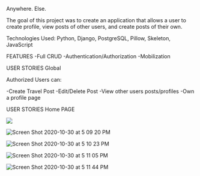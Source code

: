 Anywhere. Else. 

The goal of this project was to create an application that allows a user to create profile, view posts of other users, and create posts of their own.



Technologies Used: Python, Django, PostgreSQL, Pillow, Skeleton, JavaScript

FEATURES
-Full CRUD
-Authentication/Authorization
-Mobilization

USER STORIES Global

Authorized Users can:


-Create Travel Post
-Edit/Delete Post
-View other users posts/profiles
-Own a profile page


USER STORIES Home PAGE




![](https://files.slack.com/files-pri/T0351JZQ0-F01E3NP7NBT/copy_of_wayfarer_project_erd.png)





![Screen Shot 2020-10-30 at 5 09 20 PM](https://media.git.generalassemb.ly/user/31017/files/b8c05980-1ad2-11eb-9f18-fe293de93cd5)



![Screen Shot 2020-10-30 at 5 10 23 PM](https://media.git.generalassemb.ly/user/31017/files/de4d6300-1ad2-11eb-95c0-3559a595661d)



![Screen Shot 2020-10-30 at 5 11 05 PM](https://media.git.generalassemb.ly/user/31017/files/f329f680-1ad2-11eb-8d5a-9e7ac44ddfb5)




![Screen Shot 2020-10-30 at 5 11 44 PM](https://media.git.generalassemb.ly/user/31017/files/0a68e400-1ad3-11eb-898b-dcad9384cb7c)
